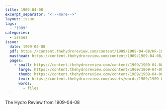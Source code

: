 ```yaml
---
title: 1909-04-08
excerpt_separator: "<!--more-->"
layout: issue
tags:
  - "1909"
categories:
  - issues
issue:
  date: 1909-04-08
  pdf: https://content.thehydroreview.com/content/1909/1909-04-08/HR-1909-04-08.pdf
  masthead: https://content.thehydroreview.com/content/1909/1909-04-08/masthead/HR-1909-04-08.jpg
  pages:
    - small: https://content.thehydroreview.com/content/1909/1909-04-08/small/HR-1909-04-08-01.jpg
      large: https://content.thehydroreview.com/content/1909/1909-04-08/large/HR-1909-04-08-01.jpg
      thumb: https://content.thehydroreview.com/content/1909/1909-04-08/thumbnails/HR-1909-04-08-01.jpg
      text: https://content.thehydroreview.com/assets/words/1909/1909-04-08/HR-1909-04-08-01.txt
      words:
        - files
---
```


The Hydro Review from 1909-04-08

<!--more-->

